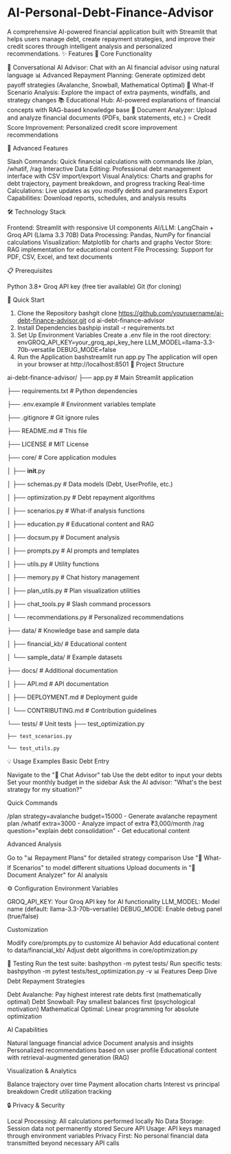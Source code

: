 # AI-Personal-Debt-Finance-Advisor
A comprehensive AI-powered financial application built with Streamlit that helps users manage debt, create repayment strategies, and improve their credit scores through intelligent analysis and personalized recommendations.
✨ Features
🎯 Core Functionality

💬 Conversational AI Advisor: Chat with an AI financial advisor using natural language
📊 Advanced Repayment Planning: Generate optimized debt payoff strategies (Avalanche, Snowball, Mathematical Optimal)
🔮 What-If Scenario Analysis: Explore the impact of extra payments, windfalls, and strategy changes
📚 Educational Hub: AI-powered explanations of financial concepts with RAG-based knowledge base
📄 Document Analyzer: Upload and analyze financial documents (PDFs, bank statements, etc.)
⭐ Credit Score Improvement: Personalized credit score improvement recommendations

🚀 Advanced Features

Slash Commands: Quick financial calculations with commands like /plan, /whatif, /rag
Interactive Data Editing: Professional debt management interface with CSV import/export
Visual Analytics: Charts and graphs for debt trajectory, payment breakdown, and progress tracking
Real-time Calculations: Live updates as you modify debts and parameters
Export Capabilities: Download reports, schedules, and analysis results

🛠️ Technology Stack

Frontend: Streamlit with responsive UI components
AI/LLM: LangChain + Groq API (Llama 3.3 70B)
Data Processing: Pandas, NumPy for financial calculations
Visualization: Matplotlib for charts and graphs
Vector Store: RAG implementation for educational content
File Processing: Support for PDF, CSV, Excel, and text documents

📋 Prerequisites

Python 3.8+
Groq API key (free tier available)
Git (for cloning)

🚀 Quick Start
1. Clone the Repository
bashgit clone https://github.com/yourusername/ai-debt-finance-advisor.git
cd ai-debt-finance-advisor
2. Install Dependencies
bashpip install -r requirements.txt
3. Set Up Environment Variables
Create a .env file in the root directory:
envGROQ_API_KEY=your_groq_api_key_here
LLM_MODEL=llama-3.3-70b-versatile
DEBUG_MODE=false
4. Run the Application
bashstreamlit run app.py
The application will open in your browser at http://localhost:8501
📁 Project Structure

ai-debt-finance-advisor/
├── app.py                 # Main Streamlit application

├── requirements.txt       # Python dependencies

├── .env.example          # Environment variables template

├── .gitignore           # Git ignore rules

├── README.md            # This file

├── LICENSE              # MIT License

├── core/                # Core application modules

│   ├── __init__.py

│   ├── schemas.py       # Data models (Debt, UserProfile, etc.)

│   ├── optimization.py  # Debt repayment algorithms

│   ├── scenarios.py     # What-if analysis functions

│   ├── education.py     # Educational content and RAG

│   ├── docsum.py        # Document analysis

│   ├── prompts.py       # AI prompts and templates

│   ├── utils.py         # Utility functions

│   ├── memory.py        # Chat history management

│   ├── plan_utils.py    # Plan visualization utilities

│   ├── chat_tools.py    # Slash command processors

│   └── recommendations.py # Personalized recommendations

├── data/                # Knowledge base and sample data

│   ├── financial_kb/    # Educational content

│   └── sample_data/     # Example datasets

├── docs/                # Additional documentation

│   ├── API.md          # API documentation

│   ├── DEPLOYMENT.md   # Deployment guide

│   └── CONTRIBUTING.md # Contribution guidelines

└── tests/               # Unit tests
    ├── test_optimization.py
    
    ├── test_scenarios.py
    
    └── test_utils.py

💡 Usage Examples
Basic Debt Entry

Navigate to the "💬 Chat Advisor" tab
Use the debt editor to input your debts
Set your monthly budget in the sidebar
Ask the AI advisor: "What's the best strategy for my situation?"

Quick Commands

/plan strategy=avalanche budget=15000 - Generate avalanche repayment plan
/whatif extra=3000 - Analyze impact of extra ₹3,000/month
/rag question="explain debt consolidation" - Get educational content

Advanced Analysis

Go to "📊 Repayment Plans" for detailed strategy comparison
Use "🔮 What-If Scenarios" to model different situations
Upload documents in "📄 Document Analyzer" for AI analysis

⚙️ Configuration
Environment Variables

GROQ_API_KEY: Your Groq API key for AI functionality
LLM_MODEL: Model name (default: llama-3.3-70b-versatile)
DEBUG_MODE: Enable debug panel (true/false)

Customization

Modify core/prompts.py to customize AI behavior
Add educational content to data/financial_kb/
Adjust debt algorithms in core/optimization.py

🧪 Testing
Run the test suite:
bashpython -m pytest tests/
Run specific tests:
bashpython -m pytest tests/test_optimization.py -v
📊 Features Deep Dive
Debt Repayment Strategies

Debt Avalanche: Pay highest interest rate debts first (mathematically optimal)
Debt Snowball: Pay smallest balances first (psychological motivation)
Mathematical Optimal: Linear programming for absolute optimization

AI Capabilities

Natural language financial advice
Document analysis and insights
Personalized recommendations based on user profile
Educational content with retrieval-augmented generation (RAG)

Visualization & Analytics

Balance trajectory over time
Payment allocation charts
Interest vs principal breakdown
Credit utilization tracking

🔒 Privacy & Security

Local Processing: All calculations performed locally
No Data Storage: Session data not permanently stored
Secure API Usage: API keys managed through environment variables
Privacy First: No personal financial data transmitted beyond necessary API calls

